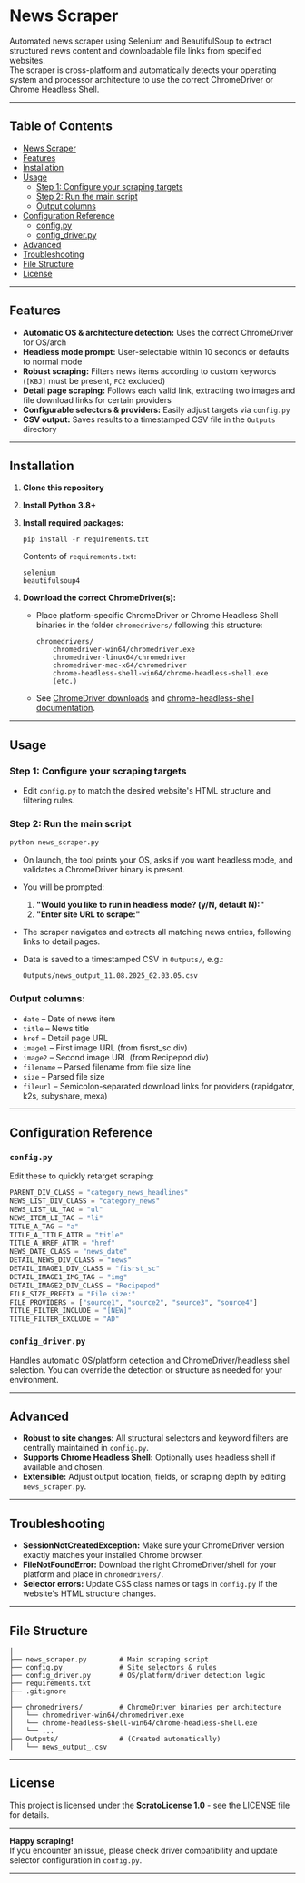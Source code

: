 # News Scraper

Automated news scraper using Selenium and BeautifulSoup to extract structured news content and downloadable file links from specified websites.  
The scraper is cross-platform and automatically detects your operating system and processor architecture to use the correct ChromeDriver or Chrome Headless Shell.

***

## Table of Contents

- [News Scraper](#news-scraper)
- [Features](#features)
- [Installation](#installation)
- [Usage](#usage)
  - [Step 1: Configure your scraping targets](#step-1-configure-your-scraping-targets)
  - [Step 2: Run the main script](#step-2-run-the-main-script)
  - [Output columns](#output-columns)
- [Configuration Reference](#configuration-reference)
  - [config.py](#configpy)
  - [config_driver.py](#config_driverpy)
- [Advanced](#advanced)
- [Troubleshooting](#troubleshooting)
- [File Structure](#file-structure)
- [License](#license)

***
## Features

- **Automatic OS & architecture detection:** Uses the correct ChromeDriver for OS/arch
- **Headless mode prompt:** User-selectable within 10 seconds or defaults to normal mode
- **Robust scraping:** Filters news items according to custom keywords (`[KBJ]` must be present, `FC2` excluded)
- **Detail page scraping:** Follows each valid link, extracting two images and file download links for certain providers
- **Configurable selectors & providers:** Easily adjust targets via `config.py`
- **CSV output:** Saves results to a timestamped CSV file in the `Outputs` directory

***

## Installation

1. **Clone this repository**
2. **Install Python 3.8+**
3. **Install required packages:**

    ```
    pip install -r requirements.txt
    ```

    Contents of `requirements.txt`:
    ```
    selenium
    beautifulsoup4
    ```

4. **Download the correct ChromeDriver(s):**
   - Place platform-specific ChromeDriver or Chrome Headless Shell binaries in the folder `chromedrivers/` following this structure:

     ```
     chromedrivers/
         chromedriver-win64/chromedriver.exe
         chromedriver-linux64/chromedriver
         chromedriver-mac-x64/chromedriver
         chrome-headless-shell-win64/chrome-headless-shell.exe
         (etc.)
     ```

   - See [ChromeDriver downloads](https://chromedriver.chromium.org/downloads) and [chrome-headless-shell documentation](https://chromium.googlesource.com/chromium/src/+/main/headless/README.md).

***

## Usage

### Step 1: **Configure your scraping targets**
- Edit `config.py` to match the desired website's HTML structure and filtering rules.

### Step 2: **Run the main script**

```bash
python news_scraper.py
```

- On launch, the tool prints your OS, asks if you want headless mode, and validates a ChromeDriver binary is present.

- You will be prompted:
    1. **"Would you like to run in headless mode? (y/N, default N):"**  
    2. **"Enter site URL to scrape:"**  

- The scraper navigates and extracts all matching news entries, following links to detail pages.

- Data is saved to a timestamped CSV in `Outputs/`, e.g.:
  ```
  Outputs/news_output_11.08.2025_02.03.05.csv
  ```

### Output columns:
- `date` – Date of news item
- `title` – News title
- `href` – Detail page URL
- `image1` – First image URL (from fisrst_sc div)
- `image2` – Second image URL (from Recipepod div)
- `filename` – Parsed filename from file size line
- `size` – Parsed file size
- `fileurl` – Semicolon-separated download links for providers (rapidgator, k2s, subyshare, mexa)

***

## Configuration Reference

### `config.py`

Edit these to quickly retarget scraping:

```python
PARENT_DIV_CLASS = "category_news_headlines"
NEWS_LIST_DIV_CLASS = "category_news"
NEWS_LIST_UL_TAG = "ul"
NEWS_ITEM_LI_TAG = "li"
TITLE_A_TAG = "a"
TITLE_A_TITLE_ATTR = "title"
TITLE_A_HREF_ATTR = "href"
NEWS_DATE_CLASS = "news_date"
DETAIL_NEWS_DIV_CLASS = "news"
DETAIL_IMAGE1_DIV_CLASS = "fisrst_sc"
DETAIL_IMAGE1_IMG_TAG = "img"
DETAIL_IMAGE2_DIV_CLASS = "Recipepod"
FILE_SIZE_PREFIX = "File size:"
FILE_PROVIDERS = ["source1", "source2", "source3", "source4"]
TITLE_FILTER_INCLUDE = "[NEW]"
TITLE_FILTER_EXCLUDE = "AD"
```

### `config_driver.py`

Handles automatic OS/platform detection and ChromeDriver/headless shell selection.
You can override the detection or structure as needed for your environment.

***

## Advanced

- **Robust to site changes:** All structural selectors and keyword filters are centrally maintained in `config.py`.
- **Supports Chrome Headless Shell:** Optionally uses headless shell if available and chosen.
- **Extensible:** Adjust output location, fields, or scraping depth by editing `news_scraper.py`.

***

## Troubleshooting

- **SessionNotCreatedException:** Make sure your ChromeDriver version exactly matches your installed Chrome browser.
- **FileNotFoundError:** Download the right ChromeDriver/shell for your platform and place in `chromedrivers/`.
- **Selector errors:** Update CSS class names or tags in `config.py` if the website's HTML structure changes.

***

## File Structure

```
│
├── news_scraper.py        # Main scraping script
├── config.py              # Site selectors & rules
├── config_driver.py       # OS/platform/driver detection logic
├── requirements.txt
├── .gitignore
│
├── chromedrivers/         # ChromeDriver binaries per architecture
│   └── chromedriver-win64/chromedriver.exe
│   └── chrome-headless-shell-win64/chrome-headless-shell.exe
│   └── ...
├── Outputs/               # (Created automatically)
│   └── news_output_.csv
```

***

## License

This project is licensed under the **ScratoLicense 1.0** - see the [LICENSE](./LICENSE) file for details.

***

**Happy scraping!**  
If you encounter an issue, please check driver compatibility and update selector configuration in `config.py`.

***


